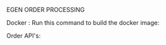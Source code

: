 EGEN ORDER PROCESSING


Docker :
    Run this command to build the docker image: 
    
    
Order API's:
